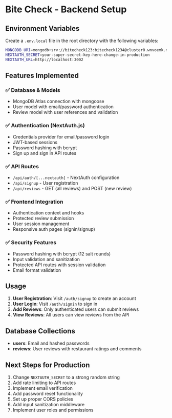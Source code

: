 # Bite Check - Backend Setup

## Environment Variables

Create a `.env.local` file in the root directory with the following variables:

```bash
MONGODB_URI=mongodb+srv://bitecheck123:bitecheck1234@cluster0.wnvoemk.mongodb.net/bitecheck?retryWrites=true&w=majority&appName=Cluster0
NEXTAUTH_SECRET=your-super-secret-key-here-change-in-production
NEXTAUTH_URL=http://localhost:3002
```

## Features Implemented

### ✅ Database & Models
- MongoDB Atlas connection with mongoose
- User model with email/password authentication
- Review model with user references and validation

### ✅ Authentication (NextAuth.js)
- Credentials provider for email/password login
- JWT-based sessions
- Password hashing with bcrypt
- Sign up and sign in API routes

### ✅ API Routes
- `/api/auth/[...nextauth]` - NextAuth configuration
- `/api/signup` - User registration
- `/api/reviews` - GET (all reviews) and POST (new review)

### ✅ Frontend Integration
- Authentication context and hooks
- Protected review submission
- User session management
- Responsive auth pages (signin/signup)

### ✅ Security Features
- Password hashing with bcrypt (12 salt rounds)
- Input validation and sanitization
- Protected API routes with session validation
- Email format validation

## Usage

1. **User Registration**: Visit `/auth/signup` to create an account
2. **User Login**: Visit `/auth/signin` to sign in
3. **Add Reviews**: Only authenticated users can submit reviews
4. **View Reviews**: All users can view reviews from the API

## Database Collections

- **users**: Email and hashed passwords
- **reviews**: User reviews with restaurant ratings and comments

## Next Steps for Production

1. Change `NEXTAUTH_SECRET` to a strong random string
2. Add rate limiting to API routes
3. Implement email verification
4. Add password reset functionality
5. Set up proper CORS policies
6. Add input sanitization middleware
7. Implement user roles and permissions
